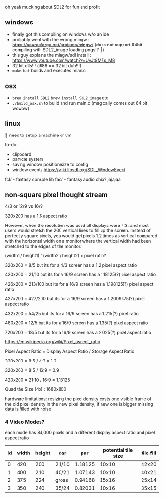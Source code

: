 oh yeah mucking about SDL2 for fun and profit

## windows
- finally got this compiling on windows w/o an ide
- probably went with the wrong mingw : https://sourceforge.net/projects/mingw/ (does not support 64bit compiling with SDL2_image loading pngs!? :shrug:)
- this guy explains the mingw/sdl install : https://www.youtube.com/watch?v=UvJt9MZs_M8
- 32 bit dlls!!!  (i686 == 32 bit duh!!!)
- `make.bat` builds and executes mian.c

## osx
- `brew install SDL2` `brew install SDL2_image` etc
- `./build_osx.sh` to build and run main.c
(magically comes out 64 bit wowow)

## linux
:shrug: need to setup a machine or vm


to-do:
- clipboard
- particle system
- saving window position/size to config
- window events https://wiki.libsdl.org/SDL_WindowEvent


fcl/ - fantasy console lib
fac/ - fantasy audio chip? jajajaa


## non-square pixel thought stream

4/3 or 12/9  vs 16/9

320x200 has a 1.6 aspect ratio 

However, when the resolution was used all displays were 4:3, and most users would stretch the 200 vertical lines to fill up the screen.  Instead of perfectly square pixels, you would get pixels 1.2 times as vertical compared with the horizontal width on a monitor where the vertical width had been stretched to the edges of the monitor.

(width1 / height1) / (width2 / height2) = pixel ratio?

320x200 = 8/5 but its for a 4/3 screen has a 1.2 pixel aspect ratio

420x200 = 21/10 but its for a 16/9 screen has a 1.18125(?) pixel aspect ratio

426x200 = 213/100 but its for a 16/9 screen has a 1.198125(?) pixel aspect ratio

427x200 = 427/200 but its for a 16/9 screen has a 1.2009375(?) pixel aspect ratio

432x200 = 54/25 but its for a 16/9 screen has a 1.215(?) pixel ratio

480x200 = 12/5 but its for a 16/9 screen has a 1.35(?) pixel aspect ratio

720x200 = 18/5 but its for a 16/9 screen has a 2.025(?) pixel aspect ratio

https://en.wikipedia.org/wiki/Pixel_aspect_ratio

Pixel Aspect Ratio = Display Aspect Ratio / Storage Aspect Ratio

320x200 = 8:5 / 4:3 = 1.2

320x200 = 8:5 / 16:9 = 0.9

420x200 = 21:10 / 16:9 = 1.18125

Quad the Size (4x) : 1680x800

hardware limitations: resizing the pixel density costs one visible frame of the old pixel density in the new pixel density; if new one is bigger missing data is filled with noise

### 4 Video Modes?
each mode has 84,000 pixels and a different display aspect ratio and pixel aspect ratio

| id | width | height | dar | par | potential tile size | tile fill |
| --- | --- | --- | --- | --- | --- | --- |
| 0 | 420 | 200 | 21/10 | 1.18125 | 10x10 | 42x20 |
| 1 | 400 | 210 | 40/21 | 1.07143 | 10x10 | 40x21 |
| 2 | 375 | 224 | gross | 0.94168 | 15x16 | 25x14 |
| 3 | 350 | 240 | 35/24 | 0.82031 | 10x16 | 35x15 | 


